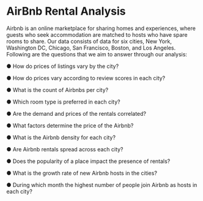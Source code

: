 # AirBnb Rental Analysis

Airbnb is an online marketplace for sharing homes and experiences, where
guests who seek accommodation are matched to hosts who have spare rooms to share. Our data consists of
data for six cities, New York, Washington DC, Chicago, San Francisco, Boston, and Los Angeles.
Following are the questions that we aim to answer through our analysis:

● How do prices of listings vary by the city?

● How do prices vary according to review scores in each city?

● What is the count of Airbnbs per city?

● Which room type is preferred in each city?

● Are the demand and prices of the rentals correlated?

● What factors determine the price of the Airbnb?

● What is the Airbnb density for each city?

● Are Airbnb rentals spread across each city?

● Does the popularity of a place impact the presence of rentals?

● What is the growth rate of new Airbnb hosts in the cities?

● During which month the highest number of people join Airbnb as hosts in each city?

